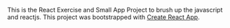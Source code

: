 This is the React Exercise and Small App Project to brush up the javascript and reactjs.
This project was bootstrapped with [Create React App](https://github.com/facebookincubator/create-react-app).

